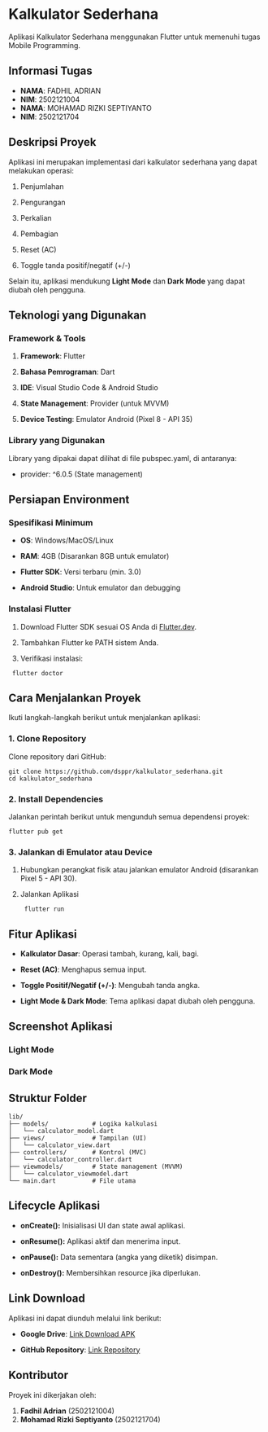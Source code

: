 **Kalkulator Sederhana**
========================

Aplikasi Kalkulator Sederhana menggunakan Flutter untuk memenuhi tugas Mobile Programming.

**Informasi Tugas**
-------------------

* **NAMA**: FADHIL ADRIAN
* **NIM**: 2502121004
* **NAMA**: MOHAMAD RIZKI SEPTIYANTO
* **NIM**: 2502121704
    

**Deskripsi Proyek**
--------------------

Aplikasi ini merupakan implementasi dari kalkulator sederhana yang dapat melakukan operasi:

1.  Penjumlahan
    
2.  Pengurangan
    
3.  Perkalian
    
4.  Pembagian
    
5.  Reset (AC)
    
6.  Toggle tanda positif/negatif (+/-)
    

Selain itu, aplikasi mendukung **Light Mode** dan **Dark Mode** yang dapat diubah oleh pengguna.

**Teknologi yang Digunakan**
----------------------------

### **Framework & Tools**

1.  **Framework**: Flutter
    
2.  **Bahasa Pemrograman**: Dart
    
3.  **IDE**: Visual Studio Code & Android Studio
    
4.  **State Management**: Provider (untuk MVVM)
    
5.  **Device Testing**: Emulator Android (Pixel 8 - API 35)
    

### **Library yang Digunakan**

Library yang dipakai dapat dilihat di file pubspec.yaml, di antaranya:

*   provider: ^6.0.5 (State management)
    

**Persiapan Environment**
-------------------------

### **Spesifikasi Minimum**

*   **OS**: Windows/MacOS/Linux
    
*   **RAM**: 4GB (Disarankan 8GB untuk emulator)
    
*   **Flutter SDK**: Versi terbaru (min. 3.0)
    
*   **Android Studio**: Untuk emulator dan debugging
    

### **Instalasi Flutter**

1.  Download Flutter SDK sesuai OS Anda di [Flutter.dev](https://flutter.dev).
    
2.  Tambahkan Flutter ke PATH sistem Anda.
    
3.  Verifikasi instalasi:
   ```
    flutter doctor
   ```

**Cara Menjalankan Proyek**
---------------------------

Ikuti langkah-langkah berikut untuk menjalankan aplikasi:

### **1\. Clone Repository**

Clone repository dari GitHub:

```
git clone https://github.com/dsppr/kalkulator_sederhana.git
cd kalkulator_sederhana
```

### **2\. Install Dependencies**

Jalankan perintah berikut untuk mengunduh semua dependensi proyek:

```
flutter pub get
```

### **3\. Jalankan di Emulator atau Device**

1. Hubungkan perangkat fisik atau jalankan emulator Android (disarankan Pixel 5 - API 30).
    
2. Jalankan Aplikasi
   ```
    flutter run
   ```
    

**Fitur Aplikasi**
------------------

*   **Kalkulator Dasar**: Operasi tambah, kurang, kali, bagi.
    
*   **Reset (AC)**: Menghapus semua input.
    
*   **Toggle Positif/Negatif (+/-)**: Mengubah tanda angka.
    
*   **Light Mode & Dark Mode**: Tema aplikasi dapat diubah oleh pengguna.
    

**Screenshot Aplikasi**
-----------------------

### **Light Mode**

### **Dark Mode**

**Struktur Folder**
-------------------

```
lib/
├── models/            # Logika kalkulasi
│   └── calculator_model.dart
├── views/             # Tampilan (UI)
│   └── calculator_view.dart
├── controllers/       # Kontrol (MVC)
│   └── calculator_controller.dart
├── viewmodels/        # State management (MVVM)
│   └── calculator_viewmodel.dart
└── main.dart          # File utama
```

**Lifecycle Aplikasi**
----------------------

*   **onCreate():** Inisialisasi UI dan state awal aplikasi.
    
*   **onResume():** Aplikasi aktif dan menerima input.
    
*   **onPause():** Data sementara (angka yang diketik) disimpan.
    
*   **onDestroy():** Membersihkan resource jika diperlukan.
    

**Link Download**
-----------------

Aplikasi ini dapat diunduh melalui link berikut:

*   **Google Drive**: [Link Download APK](https://drive.google.com/drive/folders/1Tt8QGaQX86AMao_bj3maE2_FcMDgrGmf?usp=sharing)
    
*   **GitHub Repository**: [Link Repository](https://github.com/dsppr/kalkulator_sederhana)
    

**Kontributor**
---------------

Proyek ini dikerjakan oleh:

1.  **Fadhil Adrian** (2502121004)
2.  **Mohamad Rizki Septiyanto** (2502121704)
